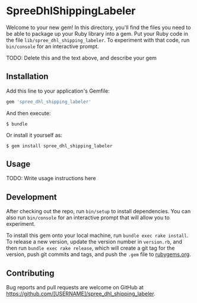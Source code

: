 # SpreeDhlShippingLabeler

Welcome to your new gem! In this directory, you'll find the files you need to be able to package up your Ruby library into a gem. Put your Ruby code in the file `lib/spree_dhl_shipping_labeler`. To experiment with that code, run `bin/console` for an interactive prompt.

TODO: Delete this and the text above, and describe your gem

## Installation

Add this line to your application's Gemfile:

```ruby
gem 'spree_dhl_shipping_labeler'
```

And then execute:

    $ bundle

Or install it yourself as:

    $ gem install spree_dhl_shipping_labeler

## Usage

TODO: Write usage instructions here

## Development

After checking out the repo, run `bin/setup` to install dependencies. You can also run `bin/console` for an interactive prompt that will allow you to experiment.

To install this gem onto your local machine, run `bundle exec rake install`. To release a new version, update the version number in `version.rb`, and then run `bundle exec rake release`, which will create a git tag for the version, push git commits and tags, and push the `.gem` file to [rubygems.org](https://rubygems.org).

## Contributing

Bug reports and pull requests are welcome on GitHub at https://github.com/[USERNAME]/spree_dhl_shipping_labeler.

